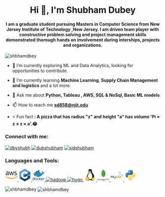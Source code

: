 <h1 align="center">Hi 👋, I'm Shubham Dubey</h1>
<h4 align="center">I am a graduate student pursuing Masters in Computer Science from New Jersey Institute of Technology ,New Jersey. I am driven team player with constructive problem solving and project management skills demonstrated thorough hands on involvement during interships, projects and organizations.</h4>

<p align="left"> <img src="https://komarev.com/ghpvc/?username=shbhamdbey&label=Profile%20views&color=0e75b6&style=flat" alt="shbhamdbey" /> </p>

- 🔭 I’m currently exploring ML and Data Analytics, looking for opportunities to contribute.

- 🌱 I’m currently learning **Machine Learning**, **Supply Chain Management and logistics** and a lot more.

- 💬 Ask me about **Python, Tableau , AWS, SQL & NoSql, Basic ML models**

- 📫 How to reach me **sd858@njit.edu**

- ⚡ Fun fact **: A pizza that has radius "z" and height "a" has volume 'Pi × z × z × a'.😂**

<h3 align="left">Connect with me:</h3>
<p align="left">
<a href="https://twitter.com/dbyshubh" target="blank"><img align="center" src="https://cdn.jsdelivr.net/npm/simple-icons@3.0.1/icons/twitter.svg" alt="dbyshubh" height="30" width="40" /></a>
<a href="https://linkedin.com/in/dubshubham" target="blank"><img align="center" src="https://cdn.jsdelivr.net/npm/simple-icons@3.0.1/icons/linkedin.svg" alt="dubshubham" height="30" width="40" /></a>
<a href="https://www.hackerrank.com/sidshubham" target="blank"><img align="center" src="https://cdn.jsdelivr.net/npm/simple-icons@3.0.1/icons/hackerrank.svg" alt="sidshubham" height="30" width="40" /></a>
</p>

<h3 align="left">Languages and Tools:</h3>
<p align="left"> <a href="https://aws.amazon.com" target="_blank"> <img src="https://raw.githubusercontent.com/devicons/devicon/master/icons/amazonwebservices/amazonwebservices-original-wordmark.svg" alt="aws" width="40" height="40"/> </a> <a href="https://www.w3schools.com/cpp/" target="_blank"> <img src="https://raw.githubusercontent.com/devicons/devicon/master/icons/cplusplus/cplusplus-original.svg" alt="cplusplus" width="40" height="40"/> </a> <a href="https://www.docker.com/" target="_blank"> <img src="https://raw.githubusercontent.com/devicons/devicon/master/icons/docker/docker-original-wordmark.svg" alt="docker" width="40" height="40"/> </a> <a href="https://hadoop.apache.org/" target="_blank"> <img src="https://www.vectorlogo.zone/logos/apache_hadoop/apache_hadoop-icon.svg" alt="hadoop" width="40" height="40"/> </a> <a href="https://gohugo.io/" target="_blank"> <img src="https://api.iconify.design/logos-hugo.svg" alt="hugo" width="40" height="40"/> </a> <a href="https://www.linux.org/" target="_blank"> <img src="https://raw.githubusercontent.com/devicons/devicon/master/icons/linux/linux-original.svg" alt="linux" width="40" height="40"/> </a> <a href="https://www.mongodb.com/" target="_blank"> <img src="https://raw.githubusercontent.com/devicons/devicon/master/icons/mongodb/mongodb-original-wordmark.svg" alt="mongodb" width="40" height="40"/> </a> <a href="https://www.mysql.com/" target="_blank"> <img src="https://raw.githubusercontent.com/devicons/devicon/master/icons/mysql/mysql-original-wordmark.svg" alt="mysql" width="40" height="40"/> </a> <a href="https://www.python.org" target="_blank"> <img src="https://raw.githubusercontent.com/devicons/devicon/master/icons/python/python-original.svg" alt="python" width="40" height="40"/> </a> </p>

<p><img align="left" src="https://github-readme-stats.vercel.app/api/top-langs?username=shbhamdbey&show_icons=true&locale=en&layout=compact" alt="shbhamdbey" /></p>

<p>&nbsp;<img align="center" src="https://github-readme-stats.vercel.app/api?username=shbhamdbey&show_icons=true&locale=en" alt="shbhamdbey" /></p>
